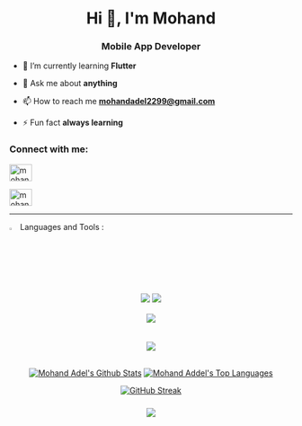<h1 align="center">Hi 👋, I'm Mohand</h1>
<h3 align="center">Mobile App Developer </h3>



- 🌱 I’m currently learning **Flutter**

- 💬 Ask me about **anything**

- 📫 How to reach me **mohandadel2299@gmail.com**

- ⚡ Fun fact **always learning**

<h3 align="left">Connect with me:</h3>


<p align="left">
<a href="https://www.linkedin.com/in/mohand-adel-034013189/" target="blank"><img align="center" src="https://raw.githubusercontent.com/rahuldkjain/github-profile-readme-generator/master/src/images/icons/Social/linked-in-alt.svg" alt="mohand-adel-034013189/" height="30" width="40" /></a>
  
<a href="https://www.facebook.com/mohand.adel.543/" target="blank"><img align="center" src="https://raw.githubusercontent.com/rahuldkjain/github-profile-readme-generator/master/src/images/icons/Social/facebook.svg" alt="mohand adel" height="30" width="40" /></a>
  <hr></hr>
</p>
 <img src="https://media2.giphy.com/media/QssGEmpkyEOhBCb7e1/giphy.gif?cid=ecf05e47a0n3gi1bfqntqmob8g9aid1oyj2wr3ds3mg700bl&rid=giphy.gif" width ="3%">  Languages and Tools :
<div align="center">
    <img src="https://skillicons.dev/icons?i=flutter,dart,firebase,c,python,kotlin" />
    <img src="https://skillicons.dev/icons?i=git,github,androidstudio,vscode,mongodb,figma,postman,html,css" /><br>
</div>
<br>
<div align="center">
    <img src="https://user-images.githubusercontent.com/73097560/115834477-dbab4500-a447-11eb-908a-139a6edaec5c.gif" />
</div>
<br>

<br>
<div align="center">
    <img src="https://user-images.githubusercontent.com/73097560/115834477-dbab4500-a447-11eb-908a-139a6edaec5c.gif" />
</div>
<br>

<p align="center">
<a href="https://github.com/mohand3del/github-readme-stats"><img alt="Mohand Adel's Github Stats" src="https://github-readme-stats.vercel.app/api?username=mohand3del&show_icons=true&count_private=true&theme=react&hide_border=true&bg_color=0D1117" /></a>
<a href="https://github.com/mohand3del/github-readme-stats"><img alt="Mohand Addel's Top Languages" src="https://github-readme-stats.vercel.app/api/top-langs/?username=mohand3del&langs_count=8&count_private=true&layout=compact&theme=react&hide_border=true&bg_color=0D1117" /></a>
</p>
<p align="center">
<a href="https://git.io/streak-stats"><img src="https://github-readme-streak-stats.herokuapp.com?user=mohand3del&theme=shadow-blue" alt="GitHub Streak" /></a>
</p>
<h3 align="center">
 <img src="https://readme-typing-svg.herokuapp.com/?font=Righteous&size=25&center=true&vCenter=true&width=500&height=70&duration=4000&lines=+Unlock+the+secrets+of+my+code+vault+🗝️+💻;+Dive+in+and+explore+🌊;Thanks+for+visiting!+❤️">

</h3>


